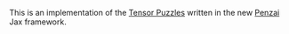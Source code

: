 This is an implementation of the [Tensor Puzzles](https://github.com/srush/Tensor-Puzzles) written in the new [Penzai](https://penzai.readthedocs.io/en/stable/index.html) Jax framework. 
